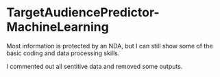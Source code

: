 # TargetAudiencePredictor-MachineLearning

Most information is protected by an NDA, but I can still show some of the basic coding and data processing skills.

I commented out all sentitive data and removed some outputs.

